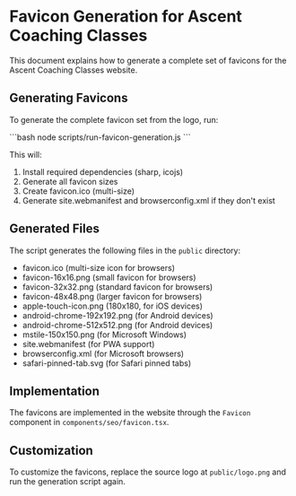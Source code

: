 # Favicon Generation for Ascent Coaching Classes

This document explains how to generate a complete set of favicons for the Ascent Coaching Classes website.

## Generating Favicons

To generate the complete favicon set from the logo, run:

\`\`\`bash
node scripts/run-favicon-generation.js
\`\`\`

This will:
1. Install required dependencies (sharp, icojs)
2. Generate all favicon sizes
3. Create favicon.ico (multi-size)
4. Generate site.webmanifest and browserconfig.xml if they don't exist

## Generated Files

The script generates the following files in the `public` directory:

- favicon.ico (multi-size icon for browsers)
- favicon-16x16.png (small favicon for browsers)
- favicon-32x32.png (standard favicon for browsers)
- favicon-48x48.png (larger favicon for browsers)
- apple-touch-icon.png (180x180, for iOS devices)
- android-chrome-192x192.png (for Android devices)
- android-chrome-512x512.png (for Android devices)
- mstile-150x150.png (for Microsoft Windows)
- site.webmanifest (for PWA support)
- browserconfig.xml (for Microsoft browsers)
- safari-pinned-tab.svg (for Safari pinned tabs)

## Implementation

The favicons are implemented in the website through the `Favicon` component in `components/seo/favicon.tsx`.

## Customization

To customize the favicons, replace the source logo at `public/logo.png` and run the generation script again.
